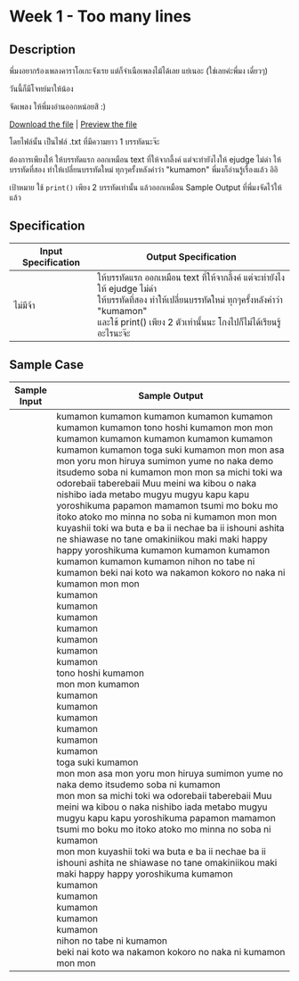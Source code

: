 # Week 1 - Too many lines
## Description
พี่มงอยากร้องเพลงคาราโอเกะจังเรย แต่ก็จำเนือเพลงไม้ได้เลย แย่เนอะ (ใช่เลยค่ะพี่มง เดี๋ยวๆ)

วันนี้ก็มีโจทย์มาให้น้อง

จัดเพลง ให้พี่มงอ่านออกหน่อยสิ :)

[Download the file](https://www.dropbox.com/s/0shdq57vuxmykyy/W1-Too%20many%20lines.txt?dl=1) | [Preview the file](https://www.dropbox.com/s/0shdq57vuxmykyy/W1-Too%20many%20lines.txt?dl=0)

โดยไฟล์นั้น เป็นไฟล์ .txt ที่มีความยาว 1 บรรทัดนะจ๊ะ

ต้องการเพียงให้
ให้บรรทัดแรก ออกเหมือน text ที่ให้จากลี้งค์ แต่จะทำยังไงให้ ejudge ไม่ด่า
ให้บรรทัดที่สอง ทำให้เปลี่ยนบรรทัดใหม่ ทุกๆครั้งหลังคำว่า "kumamon"
พี่มงก็อ่านรู้เรื่องแล้ว อิอิ

เป้าหมาย
ใช้ `print()` เพียง 2 บรรทัดเท่านั้น แล้วออกเหมือน Sample Output ที่พี่มงจัดไว้ให้แล้ว

## Specification
| Input Specification | Output Specification |
| - | - |
| ไม่มีจ้า | ให้บรรทัดแรก ออกเหมือน text ที่ให้จากลี้งค์ แต่จะทำยังไงให้ ejudge ไม่ด่า <br> ให้บรรทัดที่สอง ทำให้เปลี่ยนบรรทัดใหม่ ทุกๆครั้งหลังคำว่า "kumamon" <br> และใช้ print() เพียง 2 ตัวเท่านั้นนะ โกงไปก็ไม่ได้เรียนรู้อะไรนะจ๊ะ |


## Sample Case
| Sample Input | Sample Output |
| - | - |
|| kumamon kumamon kumamon kumamon kumamon kumamon kumamon tono hoshi kumamon mon mon kumamon kumamon kumamon kumamon kumamon kumamon kumamon toga suki kumamon mon mon asa mon yoru mon hiruya sumimon yume no naka demo itsudemo soba ni kumamon mon mon sa michi toki wa odorebaii taberebaii Muu meini wa kibou o naka nishibo iada metabo mugyu mugyu kapu kapu yoroshikuma papamon mamamon tsumi mo boku mo itoko atoko mo minna no soba ni kumamon mon mon kuyashii toki wa buta e ba ii nechae ba ii ishouni ashita ne shiawase no tane omakiniikou maki maki happy happy yoroshikuma kumamon kumamon kumamon kumamon kumamon kumamon nihon no tabe ni kumamon beki nai koto wa nakamon kokoro no naka ni kumamon mon mon <br> kumamon <br> kumamon <br> kumamon <br> kumamon <br> kumamon <br> kumamon <br> kumamon <br> tono hoshi kumamon <br> mon mon kumamon <br> kumamon <br> kumamon <br> kumamon <br> kumamon <br> kumamon <br> kumamon <br> toga suki kumamon <br> mon mon asa mon yoru mon hiruya sumimon yume no naka demo itsudemo soba ni kumamon <br> mon mon sa michi toki wa odorebaii taberebaii Muu meini wa kibou o naka nishibo iada metabo mugyu mugyu kapu kapu yoroshikuma papamon mamamon tsumi mo boku mo itoko atoko mo minna no soba ni kumamon <br> mon mon kuyashii toki wa buta e ba ii nechae ba ii ishouni ashita ne shiawase no tane omakiniikou maki maki happy happy yoroshikuma kumamon <br> kumamon <br> kumamon <br> kumamon <br> kumamon <br> kumamon <br> nihon no tabe ni kumamon <br> beki nai koto wa nakamon kokoro no naka ni kumamon <br> mon mon |